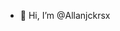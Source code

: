 - 👋 Hi, I’m @Allanjckrsx

<!---
Allanjckrsx/Allanjckrsx is a ✨ special ✨ repository because its `README.md` (this file) appears on your GitHub profile.
You can click the Preview link to take a look at your changes.
--->
